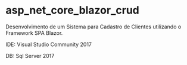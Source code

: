 # asp_net_core_blazor_crud

Desenvolvimento de um Sistema para Cadastro de Clientes utilizando o Framework SPA Blazor.

IDE: Visual Studio Community 2017 

DB: Sql Server 2017 
